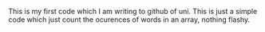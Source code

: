This is my first code which I am writing to github of uni. This is just a simple code which just count the ocurences of words in an array, nothing flashy. 